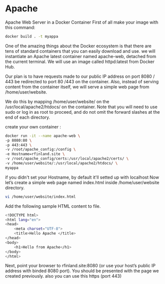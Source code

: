 # Apache
Apache Web Server in a Docker Container
First of all make your image with this command:

```bash
docker build . -t myappa 
```

One of the amazing things about the Docker ecosystem is that there are tens of standard containers that you can easily download and use. we will instantiate an Apache latest container named apache-web, detached from the current terminal. We will use an image called httpd:latest from Docker Hub.

Our plan is to have requests made to our public IP address on port 8080 / 443 be redirected to port 80 /443 on the container. Also, instead of serving content from the container itself, we will serve a simple web page from /home/user/website.

We do this by mapping /home/user/website/ on the /usr/local/apache2/htdocs/ on the container. Note that you will need to use sudo or log in as root to proceed, and do not omit the forward slashes at the end of each directory.

create your own container : 
```bash
docker run -it --name apache-web \
-p 8080:80 \
-p 443:443 \
-v /root/apache_config:/config \
-e Hostname=rfinland.site \
-v /root/apache_config/certs:/usr/local/apache2/certs/ \
-v /home/user/website/:/usr/local/apache2/htdocs/ \
myappa
```

if you didn't set your Hostname, by default it'll setted up with localhost
Now let’s create a simple web page named index.html inside /home/user/website directory.
```bash
vi /home/user/website/index.html
```


Add the following sample HTML content to file.

```bash
<!DOCTYPE html>
<html lang="en">
<head>
    <meta charset="UTF-8">
    <title>Hello Apache </title>
</head>
<body>
    <h1>Hello from Apache</h1>   
</body>
</html>
```

Next, point your browser to rfinland.site:8080 (or use your host’s public IP address with binded 8080 port). You should be presented with the page we created previously.
also you can use this https (port 443)


